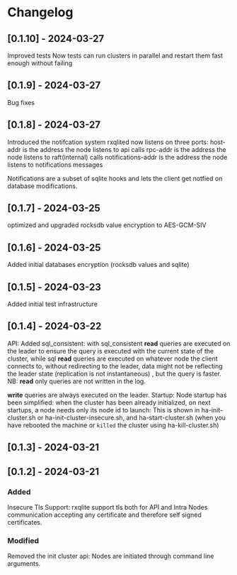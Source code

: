 # Changelog

## [0.1.10] - 2024-03-27
Improved tests
Now tests can run clusters in parallel and restart them fast enough without failing

## [0.1.9] - 2024-03-27
Bug fixes

## [0.1.8] - 2024-03-27
Introduced the notifcation system
rxqlited now listens on three ports:
host-addr is the address the node listens to api calls
rpc-addr is the address the node listens to raft(internal) calls
notifications-addr is the address the node listens to notifications messages

Notifications are a subset of sqlite hooks and lets the client get notfied on database modifications.

## [0.1.7] - 2024-03-25
optimized and upgraded rocksdb value encryption to AES-GCM-SIV

## [0.1.6] - 2024-03-25
Added initial databases encryption (rocksdb values and sqlite)

## [0.1.5] - 2024-03-23
Added initial test infrastructure

## [0.1.4] - 2024-03-22
API: 
Added sql_consistent: 
with sql_consistent <b>read</b> queries are executed on the leader to ensure the 
query is executed with the current state of the cluster,
while sql <b>read</b> queries are executed on whatever node the client connects to,
without redirecting to the leader, data might not be reflecting the leader state (replication is not instantaneous) , but the query is faster.
NB: <b>read</b> only queries are not written in the log.

<b>write</b> queries are always executed on the leader.
Startup:
Node startup has been simplified: when the cluster has been already initialized, 
on next startups, a node needs only its node id to launch:
This is shown in ha-init-cluster.sh or ha-init-cluster-insecure.sh, and ha-start-cluster.sh (when you have rebooted the machine or `killed` the cluster using ha-kill-cluster.sh)

## [0.1.3] - 2024-03-21


## [0.1.2] - 2024-03-21

### Added
Insecure Tls Support: 
  rxqlite support tls both for API and Intra Nodes 
  communication accepting any certificate 
  and therefore self signed certificates.
  
### Modified
Removed the init cluster api:
  Nodes are initiated through command line arguments.
  